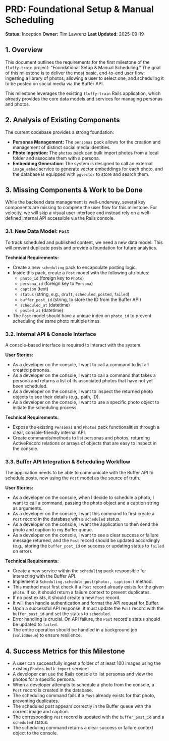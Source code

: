 # PRD: Foundational Setup & Manual Scheduling

**Status:** Inception
**Owner:** Tim Lawrenz
**Last Updated:** 2025-09-19

## 1. Overview

This document outlines the requirements for the first milestone of the `fluffy-train` project: "Foundational Setup & Manual Scheduling." The goal of this milestone is to deliver the most basic, end-to-end user flow: ingesting a library of photos, allowing a user to select one, and scheduling it to be posted on social media via the Buffer API.

This milestone leverages the existing `fluffy-train` Rails application, which already provides the core data models and services for managing personas and photos.

## 2. Analysis of Existing Components

The current codebase provides a strong foundation:

*   **Personas Management:** The `personas` pack allows for the creation and management of distinct social media identities.
*   **Photo Ingestion:** The `photos` pack can bulk import photos from a local folder and associate them with a persona.
*   **Embedding Generation:** The system is designed to call an external `image_embed` service to generate vector embeddings for each photo, and the database is equipped with `pgvector` to store and search them.

## 3. Missing Components & Work to be Done

While the backend data management is well-underway, several key components are missing to complete the user flow for this milestone. For velocity, we will skip a visual user interface and instead rely on a well-defined internal API accessible via the Rails console.

### 3.1. New Data Model: `Post`

To track scheduled and published content, we need a new data model. This will prevent duplicate posts and provide a foundation for future analytics.

**Technical Requirements:**

*   Create a new `scheduling` pack to encapsulate posting logic.
*   Inside this pack, create a `Post` model with the following attributes:
    *   `photo_id` (foreign key to `Photo`)
    *   `persona_id` (foreign key to `Persona`)
    *   `caption` (text)
    *   `status` (string, e.g., `draft`, `scheduled`, `posted`, `failed`)
    *   `buffer_post_id` (string, to store the ID from the Buffer API)
    *   `scheduled_at` (datetime)
    *   `posted_at` (datetime)
*   The `Post` model should have a unique index on `photo_id` to prevent scheduling the same photo multiple times.

### 3.2. Internal API & Console Interface

A console-based interface is required to interact with the system.

**User Stories:**

*   As a developer on the console, I want to call a command to list all created personas.
*   As a developer on the console, I want to call a command that takes a persona and returns a list of its associated photos that have not yet been scheduled.
*   As a developer on the console, I want to inspect the returned photo objects to see their details (e.g., path, ID).
*   As a developer on the console, I want to use a specific photo object to initiate the scheduling process.

**Technical Requirements:**

*   Expose the existing `Personas` and `Photos` pack functionalities through a clear, console-friendly internal API.
*   Create commands/methods to list personas and photos, returning ActiveRecord relations or arrays of objects that are easy to inspect in the console.

### 3.3. Buffer API Integration & Scheduling Workflow

The application needs to be able to communicate with the Buffer API to schedule posts, now using the `Post` model as the source of truth.

**User Stories:**

*   As a developer on the console, when I decide to schedule a photo, I want to call a command, passing the photo object and a caption string as arguments.
*   As a developer on the console, I want this command to first create a `Post` record in the database with a `scheduled` status.
*   As a developer on the console, I want the application to then send the photo and caption to my Buffer queue.
*   As a developer on the console, I want to see a clear success or failure message returned, and the `Post` record should be updated accordingly (e.g., storing the `buffer_post_id` on success or updating status to `failed` on error).

**Technical Requirements:**

*   Create a new service within the `scheduling` pack responsible for interacting with the Buffer API.
*   Implement a `Scheduling.schedule_post(photo:, caption:)` method.
*   This method must first check if a `Post` record already exists for the given `photo`. If so, it should return a failure context to prevent duplicates.
*   If no post exists, it should create a new `Post` record.
*   It will then handle authentication and format the API request for Buffer.
*   Upon a successful API response, it must update the `Post` record with the `buffer_post_id` and set the status to `scheduled`.
*   Error handling is crucial. On API failure, the `Post` record's status should be updated to `failed`.
*   The entire operation should be handled in a background job (`SolidQueue`) to ensure resilience.

## 4. Success Metrics for this Milestone

*   A user can successfully ingest a folder of at least 100 images using the existing `Photos.bulk_import` service.
*   A developer can use the Rails console to list personas and view the photos for a specific persona.
*   When a developer attempts to schedule a photo from the console, a `Post` record is created in the database.
*   The scheduling command fails if a `Post` already exists for that photo, preventing duplicates.
*   The scheduled post appears correctly in the Buffer queue with the correct image and caption.
*   The corresponding `Post` record is updated with the `buffer_post_id` and a `scheduled` status.
*   The scheduling command returns a clear success or failure context object to the console.
